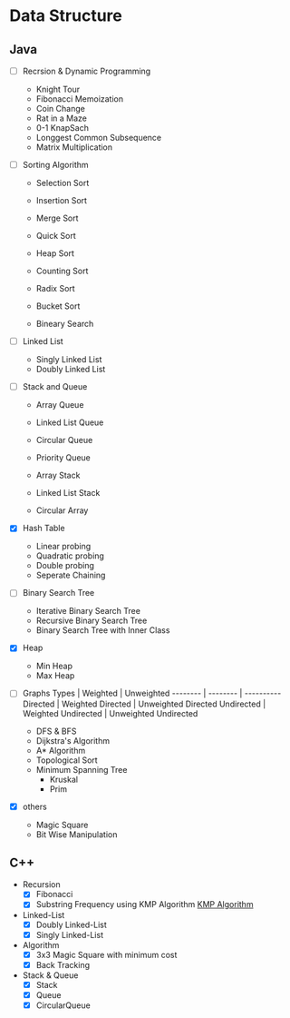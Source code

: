 # Data Structure 

## Java
- [ ] Recrsion & Dynamic Programming
    * Knight Tour
    * Fibonacci Memoization
    * Coin Change
    * Rat in a Maze
    * 0-1 KnapSach
    * Longgest Common Subsequence
    * Matrix Multiplication

- [ ] Sorting Algorithm
    * Selection Sort
    * Insertion Sort
    * Merge Sort
    * Quick Sort
    * Heap Sort
    * Counting Sort
    * Radix Sort
    * Bucket Sort

    * Bineary Search

- [ ] Linked List
    * Singly Linked List 
    * Doubly Linked List

- [ ] Stack and Queue
    * Array Queue
    * Linked List Queue
    * Circular Queue
    * Priority Queue

    * Array Stack
    * Linked List Stack

    * Circular Array


- [x] Hash Table
    * Linear probing
    * Quadratic probing 
    * Double probing
    * Seperate Chaining 

- [ ] Binary Search Tree
    * Iterative Binary Search Tree
    * Recursive Binary Search Tree
    * Binary Search Tree with Inner Class

- [x] Heap
    * Min Heap
    * Max Heap

- [ ] Graphs
    Types | Weighted | Unweighted
    -------- | -------- | ----------
    Directed | Weighted Directed | Unweighted Directed
    Undirected | Weighted Undirected | Unweighted Undirected

    * DFS & BFS
    * Dijkstra's Algorithm
    * A* Algorithm
    * Topological Sort
    * Minimum Spanning Tree
        * Kruskal
        * Prim

- [x] others
    * Magic Square
    * Bit Wise Manipulation

## C++
* Recursion
	- [x] Fibonacci 
	- [x] Substring Frequency using KMP Algorithm
    [KMP Algorithm](https://www.geeksforgeeks.org/kmp-algorithm-for-pattern-searching/)
	
* Linked-List
	- [x] Doubly Linked-List
	- [x] Singly Linked-List
		
* Algorithm
	- [x] 3x3 Magic Square with minimum cost
	- [x] Back Tracking

* Stack & Queue
	- [x] Stack
	- [x] Queue
	- [x] CircularQueue